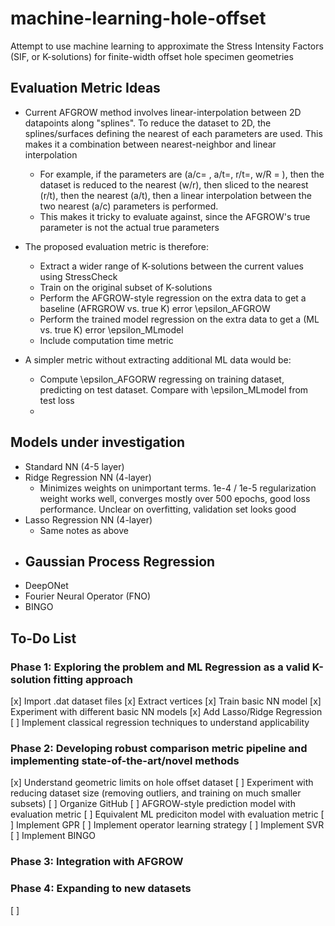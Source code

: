 # machine-learning-hole-offset
Attempt to use machine learning to approximate the Stress Intensity Factors (SIF, or K-solutions) for finite-width offset hole specimen geometries

## Evaluation Metric Ideas
- Current AFGROW method involves linear-interpolation between 2D datapoints along "splines". To reduce the dataset to 2D, the splines/surfaces defining the nearest of each parameters are used. This makes it a combination between nearest-neighbor and linear interpolation
    - For example, if the parameters are (a/c= , a/t=, r/t=, w/R = ), then the dataset is reduced to the nearest (w/r), then sliced to the nearest (r/t), then the nearest (a/t), then a linear interpolation between the two nearest (a/c) parameters is performed.
    - This makes it tricky to evaluate against, since the AFGROW's true parameter is not the actual true parameters
- The proposed evaluation metric is therefore:
    - Extract a wider range of K-solutions between the current values using StressCheck
    - Train on the original subset of K-solutions
    - Perform the AFGROW-style regression on the extra data to get a baseline (AFRGROW vs. true K) error \epsilon_AFGROW
    - Perform the trained model regression on the extra data to get a (ML vs. true K) error \epsilon_MLmodel
    - Include computation time metric

- A simpler metric without extracting additional ML data would be:
    - Compute \epsilon_AFGORW regressing on training dataset, predicting on test dataset. Compare with \epsilon_MLmodel from test loss
    - 

## Models under investigation
- Standard NN (4-5 layer)
- Ridge Regression NN (4-layer)
    - Minimizes weights on unimportant terms. 1e-4 / 1e-5 regularization weight works well, converges mostly over 500 epochs, good loss performance. Unclear on overfitting, validation set looks good
- Lasso Regression NN (4-layer)
    - Same notes as above
- Gaussian Process Regression
    - 
- DeepONet 
- Fourier Neural Operator (FNO)
- BINGO


## To-Do List
### Phase 1: Exploring the problem and ML Regression as a valid K-solution fitting approach
[x] Import .dat dataset files
[x] Extract vertices
[x] Train basic NN model
[x] Experiment with different basic NN models
[x] Add Lasso/Ridge Regression
[ ] Implement classical regression techniques to understand applicability

### Phase 2: Developing robust comparison metric pipeline and implementing state-of-the-art/novel methods
[x] Understand geometric limits on hole offset dataset
[ ] Experiment with reducing dataset size (removing outliers, and training on much smaller subsets)
[ ] Organize GitHub
[ ] AFGROW-style prediction model with evaluation metric
[ ] Equivalent ML prediciton model with evaluation metric
[ ] Implement GPR
[ ] Implement operator learning strategy
[ ] Implement SVR
[ ] Implement BINGO

### Phase 3: Integration with AFGROW


### Phase 4: Expanding to new datasets
[ ] 
